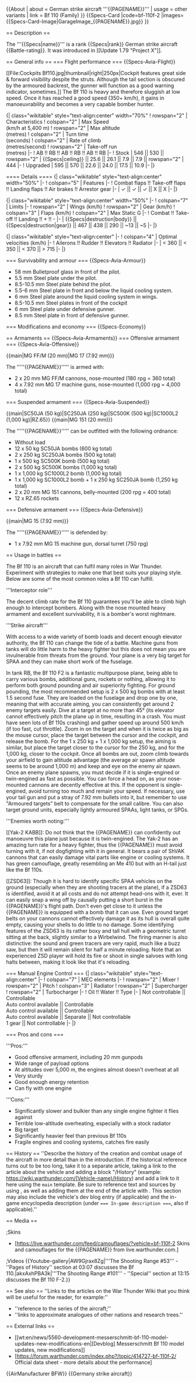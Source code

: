 {{About
| about = German strike aircraft '''{{PAGENAME}}'''
| usage = other variants
| link = Bf 110 (Family)
}}
{{Specs-Card
|code=bf-110f-2
|images={{Specs-Card-Image|GarageImage_{{PAGENAME}}.jpg}}
}}

== Description ==
<!-- ''In the description, the first part should be about the history of and the creation and combat usage of the aircraft, as well as its key features. In the second part, tell the reader about the aircraft in the game. Insert a screenshot of the vehicle, so that if the novice player does not remember the vehicle by name, he will immediately understand what kind of vehicle the article is talking about.'' -->
The '''{{Specs|name}}''' is a rank {{Specs|rank}} German strike aircraft {{Battle-rating}}. It was introduced in [[Update 1.79 "Project X"]].

== General info ==
=== Flight performance ===
{{Specs-Avia-Flight}}
<!-- ''Describe how the aircraft behaves in the air. Speed, manoeuvrability, acceleration and allowable loads - these are the most important characteristics of the vehicle.'' -->
[[File:Cockpits Bf110.jpg|thumbnail|right|250px|Cockpit features great side & forward visibility despite the struts. Although the tail section is obscured by the armoured backrest, the gunner will function as a good warning indicator, sometimes.]]
The Bf 110 is heavy and therefore sluggish at low speed. Once it has reached a good speed (350+ km/h), it gains in manoeuvrability and becomes a very capable bomber hunter.

{| class="wikitable" style="text-align:center" width="70%"
! rowspan="2" | Characteristics
! colspan="2" | Max Speed<br>(km/h at 5,400 m)
! rowspan="2" | Max altitude<br>(metres)
! colspan="2" | Turn time<br>(seconds)
! colspan="2" | Rate of climb<br>(metres/second)
! rowspan="2" | Take-off run<br>(metres)
|-
! AB !! RB !! AB !! RB !! AB !! RB
|-
! Stock
| 546 || 530 || rowspan="2" | {{Specs|ceiling}} || 25.6 || 26.1 || 7.9 || 7.9 || rowspan="2" | 444
|-
! Upgraded
| 595 || 570 || 22.6 || 24.0 || 17.5 || 10.9
|-
|}

==== Details ====
{| class="wikitable" style="text-align:center" width="50%"
|-
! colspan="5" | Features
|-
! Combat flaps !! Take-off flaps !! Landing flaps !! Air brakes !! Arrestor gear
|-
| ✓ || ✓ || ✓ || X || X     <!-- ✓ -->
|-
|}

{| class="wikitable" style="text-align:center" width="50%"
|-
! colspan="7" | Limits
|-
! rowspan="2" | Wings (km/h)
! rowspan="2" | Gear (km/h)
! colspan="3" | Flaps (km/h)
! colspan="2" | Max Static G
|-
! Combat !! Take-off !! Landing !! + !! -
|-
| {{Specs|destruction|body}} || {{Specs|destruction|gear}} || 467 || 438 || 290 || ~13 || ~5
|-
|}

{| class="wikitable" style="text-align:center"
|-
! colspan="4" | Optimal velocities (km/h)
|-
! Ailerons !! Rudder !! Elevators !! Radiator
|-
| < 360 || < 350 || < 370 || > 715
|-
|}

=== Survivability and armour ===
{{Specs-Avia-Armour}}
<!-- ''Examine the survivability of the aircraft. Note how vulnerable the structure is and how secure the pilot is, whether the fuel tanks are armoured, etc. Describe the armour, if there is any, and also mention the vulnerability of other critical aircraft systems.'' -->

* 58 mm Bulletproof glass in front of the pilot.
* 5.5 mm Steel plate under the pilot.
* 8.5-10.5 mm Steel plate behind the pilot.
* 5.5-6 mm Steel plate in front and below the liquid cooling system.
* 6 mm Steel plate around the liquid cooling system in wings.
* 8.5-10.5 mm Steel plates in front of the cockpit
* 6 mm Steel plate under defensive gunner.
* 8.5 mm Steel plate in front of defensive gunner.

=== Modifications and economy ===
{{Specs-Economy}}

== Armaments ==
{{Specs-Avia-Armaments}}
=== Offensive armament ===
{{Specs-Avia-Offensive}}
<!-- ''Describe the offensive armament of the aircraft, if any. Describe how effective the cannons and machine guns are in a battle, and also what belts or drums are better to use. If there is no offensive weaponry, delete this subsection.'' -->
{{main|MG FF/M (20 mm)|MG 17 (7.92 mm)}}

The '''''{{PAGENAME}}''''' is armed with:

* 2 x 20 mm MG FF/M cannons, nose-mounted (180 rpg = 360 total)
* 4 x 7.92 mm MG 17 machine guns, nose-mounted (1,000 rpg = 4,000 total)

=== Suspended armament ===
{{Specs-Avia-Suspended}}
<!-- ''Describe the aircraft's suspended armament: additional cannons under the wings, bombs, rockets and torpedoes. This section is especially important for bombers and attackers. If there is no suspended weaponry remove this subsection.'' -->
{{main|SC50JA (50 kg)|SC250JA (250 kg)|SC500K (500 kg)|SC1000L2 (1,000 kg)|RZ.65}}
{{main|MG 151 (20 mm)}}

The '''''{{PAGENAME}}''''' can be outfitted with the following ordnance:

* Without load
* 12 x 50 kg SC50JA bombs (600 kg total)
* 2 x 250 kg SC250JA bombs (500 kg total)
* 1 x 500 kg SC500K bomb (500 kg total)
* 2 x 500 kg SC500K bombs (1,000 kg total)
* 1 x 1,000 kg SC1000L2 bomb (1,000 kg total)
* 1 x 1,000 kg SC1000L2 bomb + 1 x 250 kg SC250JA bomb (1,250 kg total)
* 2 x 20 mm MG 151 cannons, belly-mounted (200 rpg = 400 total)
* 12 x RZ.65 rockets

=== Defensive armament ===
{{Specs-Avia-Defensive}}
<!-- ''Defensive armament with turret machine guns or cannons, crewed by gunners. Examine the number of gunners and what belts or drums are better to use. If defensive weaponry is not available, remove this subsection.'' -->
{{main|MG 15 (7.92 mm)}}

The '''''{{PAGENAME}}''''' is defended by:

* 1 x 7.92 mm MG 15 machine gun, dorsal turret (750 rpg)

== Usage in battles ==
<!-- ''Describe the tactics of playing in the aircraft, the features of using aircraft in a team and advice on tactics. Refrain from creating a "guide" - do not impose a single point of view, but instead, give the reader food for thought. Examine the most dangerous enemies and give recommendations on fighting them. If necessary, note the specifics of the game in different modes (AB, RB, SB).'' -->

The Bf 110 is an aircraft that can fulfil many roles in War Thunder. Experiment with strategies to make one that best suits your playing style. Below are some of the most common roles a Bf 110 can fulfill.

'''Interceptor role'''

The decent climb rate for the Bf 110 guarantees you'll be able to climb high enough to intercept bombers. Along with the nose mounted heavy armament and excellent survivability, it is a bomber's worst nightmare.

'''Strike aircraft'''

With access to a wide variety of bomb loads and decent enough elevator authority, the Bf 110 can change the tide of a battle. Machine guns from tanks will do little harm to the heavy fighter but this does not mean you are invulnerable from threats from the ground. Your plane is a very big target for SPAA and they can make short work of the fuselage.

In tank RB, the Bf 110 F2 is a fantastic multipurpose plane, being able to carry various bombs, additional guns, rockets or nothing, allowing it to perform both ground pounding and air superiority fighting. For ground pounding, the most recommended setup is 2 x 500 kg bombs with at least 1.5 second fuse. They are loaded on the fuselage and drop one by one, meaning that with accurate aiming, you can consistently get around 2 enemy targets easily. Dive at a target at no more than 45° (its elevator cannot effectively pitch the plane up in time, resulting in a crash. You must have seen lots of Bf 110s crashing) and gather speed up around 500 km/h (if too fast, cut throttle). Zoom in on the target and when it is twice as big as the mouse cursor, place the target between the cursor and the cockpit, and release the bomb. For the 1 x 250 kg + 1 x 1,000 kg setup, the aiming is similar, but place the target closer to the cursor for the 250 kg, and for the 1,000 kg, closer to the cockpit. Once all bombs are out, zoom climb towards your airfield to gain altitude advantage (the average air spawn altitude seems to be around 1,000 m) and keep and eye on the enemy air spawn. Once an enemy plane spawns, you must decide if it is single-engined or twin-engined as fast as possible. You can force a head on, as your nose-mounted cannons are decently effective at this. If the opponent is single-engined, avoid turning too much and remain your speed. If necessary, use your tail gun and put a stray of 7.92 mm bullets into it, but remember to use "Armoured targets" belt to compensate for the small calibre. You can also target ground units, especially lightly armoured SPAAs, light tanks, or SPGs.

'''Enemies worth noting:'''

[[Yak-2 KABB]]: Do not think that the {{PAGENAME}} can confidently out manoeuvre this plane just because it is twin-engined. The Yak-2 has an amazing turn rate for a heavy fighter, thus the {{PAGENAME}} must avoid turning with it, if not dogfighting with it in general. It bears a pair of ShVAK cannons that can easily damage vital parts like engine or cooling systems. It has green camouflage, greatly resembling an Me 410 but with an H-tail just like the Bf 110s.

[[ZSD63]]: Though it is hard to identify specific SPAA vehicles on the ground (especially when they are shooting tracers at the plane), if a ZSD63 is identified, avoid it at all costs and do not attempt head-ons with it, ever. It can easily snap a wing off by causally putting a short burst in the {{PAGENAME}}'s flight path. Don't even get close to it unless the {{PAGENAME}} is equipped with a bomb that it can use. Even ground target belts on your cannons cannot effectively damage it as its hull is overall quite empty, causing your shells to do little to no damage. Some identifying features of the ZSD63 is its rather boxy and tall hull with a geometric turret sitting at the back, slightly similar to a Wirbelwind. The firing manner is also distinctive: the sound and green tracers are very rapid, much like a buzz saw, but then it will remain silent for half a minute reloading. Note that an experienced ZSD player will hold its fire or shoot in single salvoes with long halts between, making it look like that it's reloading.

=== Manual Engine Control ===
{| class="wikitable" style="text-align:center"
|-
! colspan="7" | MEC elements
|-
! rowspan="2" | Mixer
! rowspan="2" | Pitch
! colspan="3" | Radiator
! rowspan="2" | Supercharger
! rowspan="2" | Turbocharger
|-
! Oil !! Water !! Type
|-
| Not controllable || Controllable<br>Auto control available || Controllable<br>Auto control available || Controllable<br>Auto control available || Separate || Not controllable<br>1 gear || Not controllable
|-
|}

=== Pros and cons ===
<!-- ''Summarise and briefly evaluate the vehicle in terms of its characteristics and combat effectiveness. Mark its pros and cons in the bulleted list. Try not to use more than 6 points for each of the characteristics. Avoid using categorical definitions such as "bad", "good" and the like - use substitutions with softer forms such as "inadequate" and "effective".'' -->

'''Pros:'''

* Good offensive armament, including 20 mm gunpods
* Wide range of payload options
* At altitudes over 5,000 m, the engines almost doesn't overheat at all
* Very sturdy
* Good enough energy retention
* Can fly with one engine

'''Cons:'''

* Significantly slower and bulkier than any single engine fighter it flies against
* Terrible low-altitude overheating, especially with a stock radiator
* Big target
* Significantly heavier feel than previous Bf 110s
* Fragile engines and cooling systems, catches fire easily

== History ==
''Describe the history of the creation and combat usage of the aircraft in more detail than in the introduction. If the historical reference turns out to be too long, take it to a separate article, taking a link to the article about the vehicle and adding a block "/History" (example: <nowiki>https://wiki.warthunder.com/(Vehicle-name)/History</nowiki>) and add a link to it here using the <code>main</code> template. Be sure to reference text and sources by using <code><nowiki><ref></ref></nowiki></code>, as well as adding them at the end of the article with <code><nowiki><references /></nowiki></code>. This section may also include the vehicle's dev blog entry (if applicable) and the in-game encyclopedia description (under <code><nowiki>=== In-game description ===</nowiki></code>, also if applicable).''

== Media ==
<!-- ''Excellent additions to the article would be video guides, screenshots from the game, and photos.'' -->

;Skins
* [https://live.warthunder.com/feed/camouflages/?vehicle=bf-110f-2 Skins and camouflages for the {{PAGENAME}} from live.warthunder.com.]

;Videos
{{Youtube-gallery|AW9Gjrax8Zg|'''The Shooting Range #53''' - ''Pages of History'' section at 03:07 discusses the Bf 110.|akxAxhPBA3k|'''The Shooting Range #101''' - ''Special'' section at 13:15 discusses the Bf 110 F-2.}}

== See also ==
''Links to the articles on the War Thunder Wiki that you think will be useful for the reader, for example:''

* ''reference to the series of the aircraft;''
* ''links to approximate analogues of other nations and research trees.''

== External links ==
<!-- ''Paste links to sources and external resources, such as:''
* ''topic on the official game forum;''
* ''other literature.'' -->

* [[wt:en/news/5560-development-messerschmitt-bf-110-model-updates-new-modifications-en|[Devblog] Messerschmitt Bf 110 model updates, new modifications]]
* [https://forum.warthunder.com/index.php?/topic/414727-bf-110f-2/ Official data sheet - more details about the performance]

{{AirManufacturer BFW}}
{{Germany strike aircraft}}